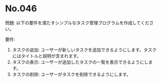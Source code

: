 # No.046

問題: 以下の要件を満たすシンプルなタスク管理プログラムを作成してください。

要件:

1. タスクの追加: ユーザーが新しいタスクを追加できるようにします。タスクにはタイトルと説明が含まれます。
1. タスクの表示: ユーザーが追加したタスクの一覧を表示できるようにします。
1. タスクの削除: ユーザーがタスクを削除できるようにします。
